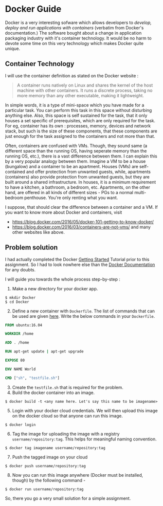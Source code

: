 # Docker Guide

Docker is a very interesting sofware which allows developers to *develop, deploy and run applications with containers* (verbatim from Docker's documentation.) The software bought about a change in application packaging industry with it's container technology. It would be no harm to devote some time on this very technology which makes Docker quite unique.

## Container Technology
I will use the container definition as stated on the Docker website :
> A container runs natively on Linux and shares the kernel of the host machine with other containers. It runs a discrete process, taking no more memory than any other executable, making it lightweight.

In simple words, it is a type of mini-space which you have made for a particular task. You can perform this task in this space without disturbing anything else. Also, this space is self sustained for the task, that it only houses a set specific of prerequisites, which are only required for the task. For eg, container has its own : processes, memory, devices and network stack, but such is the size of these components, that these components are just enough for the task assigned to the containers and not more than that.

Often, containers are confused with VMs. Though, they sound same (a different space than the running OS, having seperate memory than the running OS, etc.), there is a vast difference between them. I can explain this by a very popular analogy between them. Imagine a VM to be a house (bungalow) and a container to be an apartment. Houses (VMs) are self-contained and offer protection from unwanted guests, while, apartments (containers) also provide protection from unwanted guests, but they are built around a shared infrastructure. In houses, it is a minimum requirement to have a kitchen, a bathroom, a bedroom, etc. Apartments, on the other hand, are offered in all kinds of different sizes - PGs to a normal multi-bedroom penthouse. You're only renting what you want.

I suppose, that should clear the difference between a container and a VM. If you want to know more about Docker and containers, visit
* https://blog.docker.com/2016/05/docker-101-getting-to-know-docker/
* https://blog.docker.com/2016/03/containers-are-not-vms/
and many other websites like above.

## Problem solution
I had actually completed the Docker [Getting Started](https://docs.docker.com/get-started/) Tutorial prior to this assignment. So I had to look nowhere else than the [Docker Documentation](https://docs.docker.com) for any doubts.

I will guide you towards the whole process step-by-step :
1. Make a new directory for your docker app.
```
$ mkdir Docker
$ cd Docker
```
2. Define a new container with `Dockerfile`. The list of commands that can be used are given [here](https://docs.docker.com/engine/reference/builder/#environment-replacement). Write the below commands in your `Dockerfile`.
```dockerfile
FROM ubuntu:16.04

WORKDIR	/home

ADD . /home

RUN apt-get update | apt-get upgrade

EXPOSE 80

ENV NAME World

CMD ["sh", "testfile.sh"]
```
3. Create the `testfile.sh` that is required for the problem.
4. Build the docker container into an image.
```
$ docker build -t <any name here. Let's say this name to be imagename>
```
5. Login with your docker cloud credentials. We will then upload this image on the docker cloud so that anyone can run this image.
```
$ docker login
```
6. Tag the image for uploading the image with a registry `username/repository:tag`. This helps for meaningful naming convention.
```
$ docker tag imagename username/repository:tag
```
7. Push the tagged image on your cloud
```
$ docker push username/repository:tag
```
8. Now you can run this image anywhere (Docker must be installed, though) by the following command -
```
$ docker run username/repository:tag
```

So, there you go a very small solution for a simple assignment.